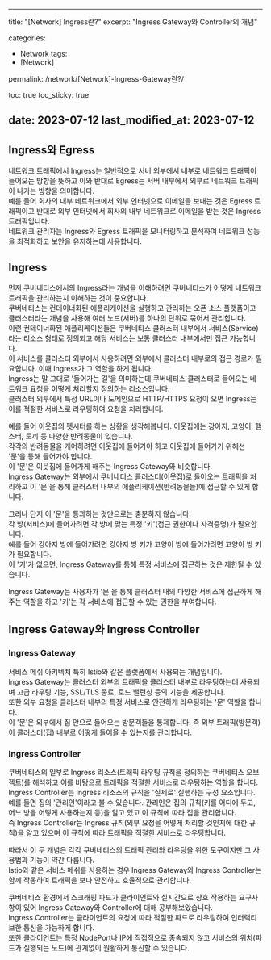 
---
title: "[Network] Ingress란?"
excerpt: "Ingress Gateway와 Controller의 개념"

categories:
  - Network
tags:
  - [Network]

permalink: /network/[Network]-Ingress-Gateway란?/

toc: true
toc_sticky: true

date: 2023-07-12
last_modified_at: 2023-07-12
---

## Ingress와 Egress
네트워크 트래픽에서 Ingress는 일반적으로 서버 외부에서 내부로 네트워크 트래픽이 들어오는 방향을 뜻하고 이와 반대로 Egress는 서버 내부에서 외부로 네트워크 트래픽이 나가는 방향을 의미합니다.  
예를 들어 회사의 내부 네트워크에서 외부 인터넷으로 이메일을 보내는 것은 Egress 트래픽이고 반대로 외부 인터넷에서 회사의 내부 네트워크로 이메일을 받는 것은 Ingress 트래픽입니다.  
네트워크 관리자는 Ingress와 Egress 트래픽을 모니터링하고 분석하여 네트워크 성능을 최적화하고 보안을 유지하는데 사용합니다.  

## Ingress

먼저 쿠버네티스에서의 Ingress라는 개념을 이해하려면 쿠버네티스가 어떻게 네트워크 트래픽을 관리하는지 이해하는 것이 중요합니다.  
쿠버네티스는 컨테이너화된 애플리케이션을 실행하고 관리하는 오픈 소스 플랫폼이고 클러스터라는 개념을 사용해 여러 노드(서버)를 하나의 단위로 묶어서 관리합니다.  
이런 컨테이너화된 애플리케이션들은 쿠버네티스 클러스터 내부에서 서비스(Service)라는 리소스 형태로 정의되고 해당 서비스는 보통 클러스터 내부에서만 접근 가능합니다.  
이 서비스를 클러스터 외부에서 사용하려면 외부에서 클러스터 내부로의 접근 경로가 필요합니다. 이때 Ingress가 그 역할을 하게 됩니다.  
Ingress는 말 그대로 '들어가는 길'을 의미하는데 쿠버네티스 클러스터로 들어오는 네트워크 요청을 어떻게 처리할지 정의하는 리소스입니다.  
클러스터 외부에서 특정 URL이나 도메인으로 HTTP/HTTPS 요청이 오면 Ingress는 이를 적절한 서비스로 라우팅하여 요청을 처리합니다. 

예를 들어 이웃집의 펫시터를 하는 상황을 생각해봅니다. 이웃집에는 강아지, 고양이, 햄스터, 토끼 등 다양한 반려동물이 있습니다.  
각각의 반려동물을 케어하려면 이웃집에 들어가야 하고 이웃집에 들어가기 위해선 '문'을 통해 들어가야 합니다.  
이 '문'은 이웃집에 들어가게 해주는 Ingress Gateway와 비슷합니다.  
Ingress Gateway는 외부에서 쿠버네티스 클러스터(이웃집)로 들어오는 트래픽을 처리하고 이 '문'을 통해 클러스터 내부의 애플리케이션(반려동물들)에 접근할 수 있게 합니다.  

그러나 단지 이 '문'을 통과하는 것만으로는 충분하지 않습니다.  
각 방(서비스)에 들어가려면 각 방에 맞는 특정 '키'(접근 권한이나 자격증명)가 필요합니다.  
예를 들어 강아지 방에 들어가려면 강아지 방 키가 고양이 방에 들어가려면 고양이 방 키가 필요합니다.  
이 '키'가 없으면, Ingress Gateway를 통해 특정 서비스에 접근하는 것은 제한될 수 있습니다.

Ingress Gateway는 사용자가 '문'을 통해 클러스터 내의 다양한 서비스에 접근하게 해주는 역할을 하고 '키'는 각 서비스에 접근할 수 있는 권한을 부여합니다.  

## Ingress Gateway와 Ingress Controller

### Ingress Gateway 
서비스 메쉬 아키텍처 특히 Istio와 같은 플랫폼에서 사용되는 개념입니다.  
Ingress Gateway는 클러스터 외부의 트래픽을 클러스터 내부로 라우팅하는데 사용되며 고급 라우팅 기능, SSL/TLS 종료, 로드 밸런싱 등의 기능을 제공합니다.  
또한 외부 요청을 클러스터 내부의 특정 서비스로 안전하게 라우팅하는 '문' 역할을 합니다.  
이 '문'은 외부에서 집 안으로 들어오는 방문객들을 통제합니다. 즉 외부 트래픽(방문객)이 클러스터(집) 내부로 어떻게 들어올 수 있는지를 관리합니다.

### Ingress Controller
쿠버네티스의 일부로 Ingress 리소스(트래픽 라우팅 규칙을 정의하는 쿠버네티스 오브젝트)를 해석하고 이를 바탕으로 트래픽을 적절한 서비스로 라우팅하는 역할을 합니다.  
Ingress Controller는 Ingress 리소스의 규칙을 '실제로' 실행하는 구성 요소입니다.  
예를 들면 집의 '관리인'이라고 볼 수 있습니다. 관리인은 집의 규칙(키를 어디에 두고, 어느 방을 어떻게 사용하는지 등)을 알고 있고 이 규칙에 따라 집을 관리합니다.  
즉 Ingress Controller는 Ingress 규칙(외부 요청을 어떻게 처리할 것인지에 대한 규칙)을 알고 있으며 이 규칙에 따라 트래픽을 적절한 서비스로 라우팅합니다.

따라서 이 두 개념은 각각 쿠버네티스의 트래픽 관리와 라우팅을 위한 도구이지만 그 사용법과 기능이 약간 다릅니다.  
Istio와 같은 서비스 메쉬를 사용하는 경우 Ingress Gateway와 Ingress Controller는 함께 작동하여 트래픽을 보다 안전하고 효율적으로 관리합니다.  

쿠버네티스 환경에서 스크래핑 파드가 클라이언트와 실시간으로 상호 작용하는 요구사항이 있어 Ingress Gateway와 Controller에 대해 공부해보았습니다.    
Ingress Controller는 클라이언트의 요청에 따라 적절한 파드로 라우팅하여 인터랙티브한 통신을 가능하게 합니다.  
또한 클라이언트는 특정 NodePort나 IP에 직접적으로 종속되지 않고 서비스의 위치(파드가 실행되는 노드)에 관계없이 원활하게 통신할 수 있습니다.  


